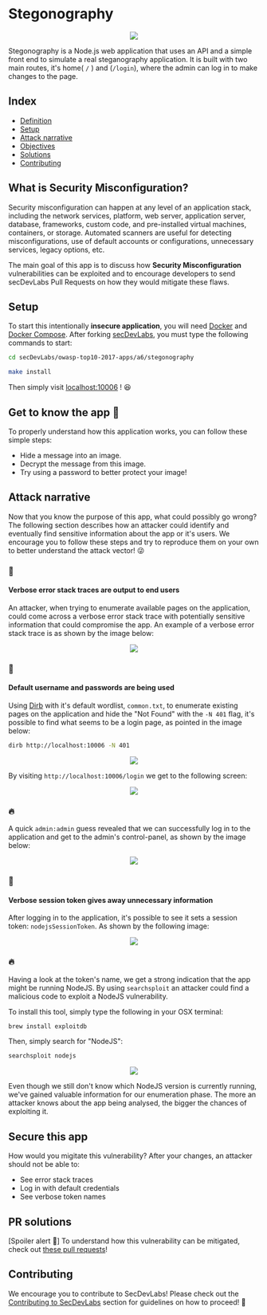 # Stegonography

<p align="center">
    <img src="images/stegonography.png"/>
</p>

Stegonography is a Node.js web application that uses an API and a simple front end to simulate a real steganography application. It is built with two main routes, it's home( `/` ) and (`/login`), where the admin can log in to make changes to the page.

## Index

- [Definition](#what-is-security-misconfiguration)
- [Setup](#setup)
- [Attack narrative](#attack-narrative)
- [Objectives](#secure-this-app)
- [Solutions](#pr-solutions)
- [Contributing](#contributing)

## What is Security Misconfiguration?

Security misconfiguration can happen at any level of an application stack, including the network services, platform, web server, application server, database, frameworks, custom code, and pre-installed virtual machines, containers, or storage. Automated scanners are useful for detecting misconfigurations, use of default accounts or configurations, unnecessary services, legacy options, etc.

The main goal of this app is to discuss how **Security Misconfiguration** vulnerabilities can be exploited and to encourage developers to send secDevLabs Pull Requests on how they would mitigate these flaws.

## Setup

To start this intentionally **insecure application**, you will need [Docker][Docker Install] and [Docker Compose][Docker Compose Install]. After forking [secDevLabs](https://github.com/globocom/secDevLabs), you must type the following commands to start:

```sh
cd secDevLabs/owasp-top10-2017-apps/a6/stegonography
```

```sh
make install
```

Then simply visit [localhost:10006][App] ! 😆

## Get to know the app 🦕

To properly understand how this application works, you can follow these simple steps:

- Hide a message into an image.
- Decrypt the message from this image.
- Try using a password to better protect your image!

## Attack narrative

Now that you know the purpose of this app, what could possibly go wrong? The following section describes how an attacker could identify and eventually find sensitive information about the app or it's users. We encourage you to follow these steps and try to reproduce them on your own to better understand the attack vector! 😜

### 👀

#### Verbose error stack traces are output to end users

An attacker, when trying to enumerate available pages on the application, could come across a verbose error stack trace with potentially sensitive information that could compromise the app. An example of a verbose error stack trace is as shown by the image below:

<p align="center">
    <img src="images/stack_trace.png"/>
</p>

### 👀

#### Default username and passwords are being used

Using [Dirb] with it's default wordlist, `common.txt`, to enumerate existing pages on the application and hide the "Not Found" with the `-N 401` flag, it's possible to find what seems to be a login page, as pointed in the image below:

```sh
dirb http://localhost:10006 -N 401
```

<p align="center">
    <img src="images/dirb_result.png"/>
</p>

By visiting `http://localhost:10006/login` we get to the following screen:

<p align="center">
    <img src="images/login_page.png"/>
</p>

### 🔥

A quick `admin:admin` guess revealed that we can successfully log in to the application and get to the admin's control-panel, as shown by the image below:

<p align="center">
    <img src="images/admin_page.png"/>
</p>

### 👀

#### Verbose session token gives away unnecessary information

After logging in to the application, it's possible to see it sets a session token: `nodejsSessionToken`. As shown by the following image:

<p align="center">
    <img src="images/token.png"/>
</p>

### 🔥

Having a look at the token's name, we get a strong indication that the app might be running NodeJS. By using `searchsploit` an attacker could find a malicious code to exploit a NodeJS vulnerability.

To install this tool, simply type the following in your OSX terminal:

```sh
brew install exploitdb
```

Then, simply search for "NodeJS":

```sh
searchsploit nodejs
```

<p align="center">
    <img src="images/available_exploits.png"/>
</p>

Even though we still don't know which NodeJS version is currently running, we've gained valuable information for our enumeration phase. The more an attacker knows about the app being analysed, the bigger the chances of exploiting it.

## Secure this app

How would you migitate this vulnerability? After your changes, an attacker should not be able to:

* See error stack traces
* Log in with default credentials
* See verbose token names

## PR solutions

[Spoiler alert 🚨] To understand how this vulnerability can be mitigated, check out [these pull requests](https://github.com/globocom/secDevLabs/pulls?utf8=%E2%9C%93&q=is%3Aclosed+is%3Apr+label%3AA6-OWASP-2017+label%3AStegonography)!

## Contributing

We encourage you to contribute to SecDevLabs! Please check out the [Contributing to SecDevLabs](../../../docs/CONTRIBUTING.md) section for guidelines on how to proceed! 🎉

[Docker Install]:  https://docs.docker.com/install/
[Docker Compose Install]: https://docs.docker.com/compose/install/
[App]: http://localhost:10006
[Dirb]: https://tools.kali.org/web-applications/dirb
